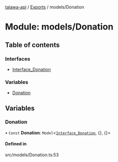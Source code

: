 [talawa-api](../README.md) / [Exports](../modules.md) / models/Donation

# Module: models/Donation

## Table of contents

### Interfaces

- [Interface\_Donation](../interfaces/models_Donation.Interface_Donation.md)

### Variables

- [Donation](models_Donation.md#donation)

## Variables

### Donation

• `Const` **Donation**: `Model`<[`Interface_Donation`](../interfaces/models_Donation.Interface_Donation.md), {}, {}\>

#### Defined in

src/models/Donation.ts:53
